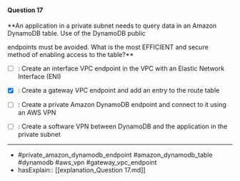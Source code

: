 #### Question  17

**An application in a private subnet needs to query data in an Amazon DynamoDB table. Use of the DynamoDB public

endpoints must be avoided. What is the most EFFICIENT and secure method of enabling access to the table?**

- [ ] :  Create an interface VPC endpoint in the VPC with an Elastic Network Interface (ENI)

- [x] :  Create a gateway VPC endpoint and add an entry to the route table

- [ ] :  Create a private Amazon DynamoDB endpoint and connect to it using an AWS VPN

- [ ] :  Create a software VPN between DynamoDB and the application in the private subnet

----

- #private_amazon_dynamodb_endpoint #amazon_dynamodb_table #dynamodb #aws_vpn #gateway_vpc_endpoint
- hasExplain:: [[explanation_Question  17.md]]
